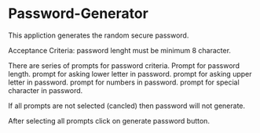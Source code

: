 # Password-Generator

This appliction generates the random secure password.

Acceptance Criteria: password lenght must be minimum 8 character.

There are series of prompts for password criteria.
    Prompt for password length.
    prompt for asking lower letter in password.
    prompt for asking upper letter in password.
    prompt for numbers in password.
    prompt for special character in password.
    
If all prompts are  not selected (cancled) then password will not generate.

After selecting all prompts click on generate password button.

    
    
